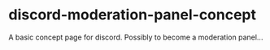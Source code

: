 # discord-moderation-panel-concept
A basic concept page for discord. Possibly to become a moderation panel...
